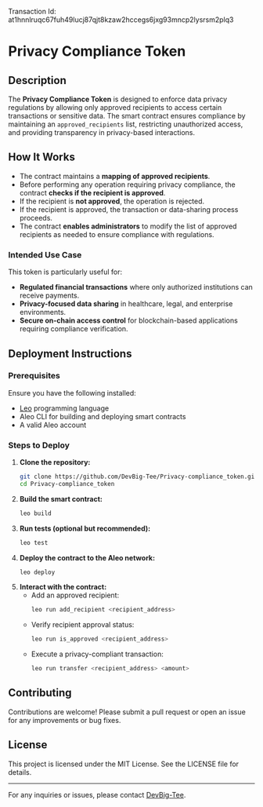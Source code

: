 Transaction Id: at1hnnlruqc67fuh49lucj87qjt8kzaw2hccegs6jxg93mncp2lysrsm2plq3

# Privacy Compliance Token

## Description
The **Privacy Compliance Token** is designed to enforce data privacy regulations by allowing only approved recipients to access certain transactions or sensitive data. The smart contract ensures compliance by maintaining an `approved_recipients` list, restricting unauthorized access, and providing transparency in privacy-based interactions.

## How It Works
- The contract maintains a **mapping of approved recipients**.
- Before performing any operation requiring privacy compliance, the contract **checks if the recipient is approved**.
- If the recipient is **not approved**, the operation is rejected.
- If the recipient is approved, the transaction or data-sharing process proceeds.
- The contract **enables administrators** to modify the list of approved recipients as needed to ensure compliance with regulations.

### Intended Use Case
This token is particularly useful for:
- **Regulated financial transactions** where only authorized institutions can receive payments.
- **Privacy-focused data sharing** in healthcare, legal, and enterprise environments.
- **Secure on-chain access control** for blockchain-based applications requiring compliance verification.

## Deployment Instructions

### Prerequisites
Ensure you have the following installed:
- [Leo](https://developer.aleo.org/) programming language
- Aleo CLI for building and deploying smart contracts
- A valid Aleo account

### Steps to Deploy
1. **Clone the repository:**
   ```sh
   git clone https://github.com/DevBig-Tee/Privacy-compliance_token.git
   cd Privacy-compliance_token
   ```
2. **Build the smart contract:**
   ```sh
   leo build
   ```
3. **Run tests (optional but recommended):**
   ```sh
   leo test
   ```
4. **Deploy the contract to the Aleo network:**
   ```sh
   leo deploy
   ```
5. **Interact with the contract:**
   - Add an approved recipient:
     ```sh
     leo run add_recipient <recipient_address>
     ```
   - Verify recipient approval status:
     ```sh
     leo run is_approved <recipient_address>
     ```
   - Execute a privacy-compliant transaction:
     ```sh
     leo run transfer <recipient_address> <amount>
     ```

## Contributing
Contributions are welcome! Please submit a pull request or open an issue for any improvements or bug fixes.

## License
This project is licensed under the MIT License. See the LICENSE file for details.

---
For any inquiries or issues, please contact [DevBig-Tee](https://github.com/DevBig-Tee).

